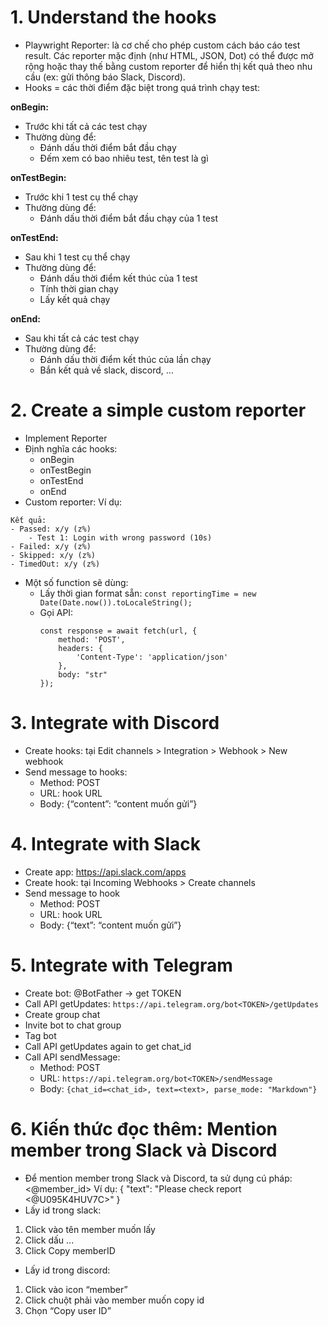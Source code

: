 # 1. Understand the hooks
- Playwright Reporter: là cơ chế cho phép custom cách báo cáo test result. Các reporter mặc định (như HTML, JSON, Dot) có thể được mở rộng hoặc thay thế bằng custom reporter để hiển thị kết quả theo nhu cầu (ex: gửi thông báo Slack, Discord).
- Hooks = các thời điểm đặc biệt trong quá trình chạy test:

**onBegin:**
- Trước khi tất cả các test chạy
- Thường dùng để: 
    - Đánh dấu thời điểm bắt đầu chạy
    - Đếm xem có bao nhiêu test, tên test là gì

**onTestBegin:**
- Trước khi 1 test cụ thể chạy
- Thường dùng để:
    - Đánh dấu thời điểm bắt đầu chạy của 1 test

**onTestEnd:**
- Sau khi 1 test cụ thể chạy
- Thường dùng để:
    - Đánh dấu thời điểm kết thúc của 1 test
    - Tính thời gian chạy
    - Lấy kết quả chạy

**onEnd:**
- Sau khi tất cả các test chạy
- Thường dùng để:
    - Đánh dấu thời điểm kết thúc  của lần chạy
    - Bắn kết quả về slack, discord, ...

    
# 2. Create a simple custom reporter
- Implement Reporter
- Định nghĩa các hooks:
    - onBegin
    - onTestBegin
    - onTestEnd
    - onEnd
- Custom reporter:
Ví dụ:
```
Kết quả: 
- Passed: x/y (z%)
    - Test 1: Login with wrong password (10s)
- Failed: x/y (z%)
- Skipped: x/y (z%)
- TimedOut: x/y (z%)
```
- Một số function sẽ dùng:
    - Lấy thời gian format sẵn: 
        ```const reportingTime = new Date(Date.now()).toLocaleString();```
    - Gọi API:
        ```
        const response = await fetch(url, {
            method: 'POST',
            headers: {
                'Content-Type': 'application/json'
            },
            body: "str"
        });
        ```


# 3. Integrate with Discord
- Create hooks: tại Edit channels > Integration > Webhook > New webhook
- Send message to hooks:
    - Method: POST
    - URL: hook URL
    - Body: {“content”: “content muốn gửi”}


# 4. Integrate with Slack
- Create app: https://api.slack.com/apps
- Create hook: tại Incoming Webhooks > Create channels
- Send message to hook
    - Method: POST
    - URL: hook URL
    - Body: {“text”: “content muốn gửi”}


# 5. Integrate with Telegram
- Create bot: @BotFather -> get TOKEN 
- Call API getUpdates: ```https://api.telegram.org/bot<TOKEN>/getUpdates```
- Create group chat
- Invite bot to chat group
- Tag bot
- Call API getUpdates again to get chat_id
- Call API sendMessage:
    - Method: POST
    - URL: ```https://api.telegram.org/bot<TOKEN>/sendMessage```
    - Body: ```{chat_id=<chat_id>, text=<text>, parse_mode: "Markdown"}```


# 6. Kiến thức đọc thêm: Mention member trong Slack và Discord
- Để mention member trong Slack và Discord, ta sử dụng cú pháp:
<@member_id>
Ví dụ:
{
"text": "Please check report <@U095K4HUV7C>"
}
- Lấy id trong slack:
1. Click vào tên member muốn lấy
2. Click dấu ...
3. Click Copy memberID
- Lấy id trong discord:
1. Click vào icon “member”
2. Click chuột phải vào member muốn copy id
3. Chọn “Copy user ID”